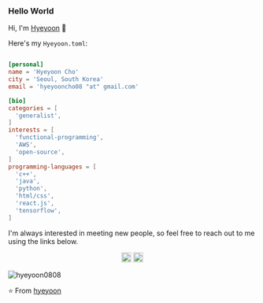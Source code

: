 ### Hello World
Hi, I'm [Hyeyoon](https://github.com/hyeyoon0808) 👋

Here's my `Hyeyoon.toml`:

```toml

[personal]
name = 'Hyeyoon Cho'
city = 'Seoul, South Korea'
email = 'hyeyooncho08 "at" gmail.com'

[bio]
categories = [
  'generalist',
]
interests = [
  'functional-programming',
  'AWS',
  'open-source',
]
programming-languages = [
  'c++',
  'java',
  'python',
  'html/css',
  'react.js',
  'tensorflow',
]


```

I'm always interested in meeting new people, so feel free to reach out to me using the links below.

<p align="center">
  <a href="mailto:hyeyooncho08@gmail.com"><img src="https://image.flaticon.com/icons/svg/725/725643.svg" height="20" width="20" /></a>
  <a href="https://linkedin.com/in/hyeyooncho"><img src="https://cdn.jsdelivr.net/npm/simple-icons@3.0.1/icons/linkedin.svg" height="20"     width="20" /></a>
</p>

<p align="left">
  <img src="https://github-readme-stats.vercel.app/api?username=hyeyoon0808&show_icons=true" alt="hyeyoon0808" /> 

</p>
<p align="left"> </p>



⭐️ From [hyeyoon](https://github.com/[hyeyoon0808])
